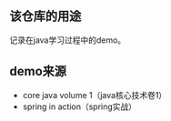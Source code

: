## 该仓库的用途

记录在java学习过程中的demo。



## demo来源

* core java volume 1（java核心技术卷1）
* spring in action（spring实战）